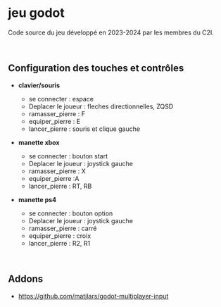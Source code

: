 # jeu godot

Code source du jeu développé en 2023-2024 par les membres du C2I. 

<br>

## Configuration des touches et contrôles

- **clavier/souris**
    - se connecter : espace
    - Deplacer le joueur : fleches directionnelles, ZQSD
    - ramasser_pierre : F 
    - equiper_pierre : E
    - lancer_pierre : souris et clique gauche

- **manette xbox**
    - se connecter : bouton start
    - Deplacer le joueur : joystick gauche
    - ramasser_pierre : X
    - equiper_pierre :A
    - lancer_pierre : RT, RB

- **manette ps4**
    - se connecter : bouton option
    - Deplacer le joueur : joystick gauche
    - ramasser_pierre : carré
    - equiper_pierre : croix
    - lancer_pierre : R2, R1

<br>

## Addons
 - https://github.com/matjlars/godot-multiplayer-input
